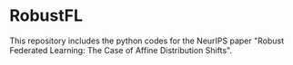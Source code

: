 # RobustFL
This repository includes the python codes for the NeurIPS paper "Robust Federated Learning: The Case of Affine Distribution Shifts".
